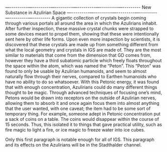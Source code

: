 —---------—---------—---------—---------—---------—---------
New Substance in Azulirian Space
—---------—---------—---------—---------—---------—---------
A gigantic collection of crystals begin coming through various portals all around the area in which the Azulirians inhabit. After further inspection, these massive crystal chunks were strapped to some devices meant to propel them, showing that these were intentionally sent here by other life forms. Upon even more inspection by scientists, it is discovered that these crystals are made up from something different from what the local geometry and crystals in IGS are made of. They are the most similar to materials that come from the dimension that GD comes from, however they have a third subatomic particle which freely floats throughout the space within the atom, which was named the “Peton”. This “Peton” was found to only be usable by Azulirian humanoids, and seem to almost naturally flow through their nerves, compared to Earthen humanoids who have no ability to do so whatsoever. With this Petonic energy, it was found that with enough concentration, Azulirians could do many different things thought to be magic. Through advanced techniques of focusing one’s mind, Petons would be drawn into receptors on the outside of Azulirian nerves, allowing them to absorb it and once again focus them into almost anything that the user wanted, with one caveat; the item had to be some sort of temporary thing. For example, someone adept in Petonic concentration put a sack of coins on a table. The coins would disappear within the course of 15 seconds. Thus, this isolated it to things that gave practical utility, such as fire magic to light a fire, or ice magic to freeze water into ice cubes. 

Only this first paragraph is notable enough for all of IGS. This paragraph and its effects on the Azulirians will be in the Stadthalder channel.
